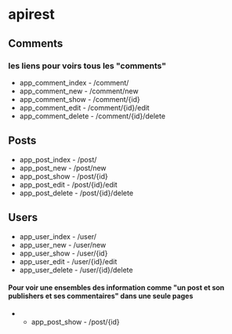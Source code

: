 # apirest

## Comments 
### les liens pour voirs tous les "comments"
  - app_comment_index    -    /comment/
  - app_comment_new      -    /comment/new
  - app_comment_show     -    /comment/{id}
  - app_comment_edit     -   /comment/{id}/edit
  - app_comment_delete   -   /comment/{id}/delete

## Posts 
  - app_post_index       -    /post/
  - app_post_new         -    /post/new
  - app_post_show        -    /post/{id}
  - app_post_edit        -    /post/{id}/edit
  - app_post_delete      -    /post/{id}/delete

## Users
  - app_user_index       -    /user/
  - app_user_new         -    /user/new
  - app_user_show        -    /user/{id}
  - app_user_edit        -    /user/{id}/edit
  - app_user_delete      -    /user/{id}/delete

#### Pour voir une ensembles des information comme "un post et son publishers et ses commentaires" dans une seule pages
- - app_post_show        -   /post/{id}



